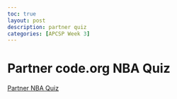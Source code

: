```yaml
---
toc: true
layout: post
description: partner quiz
categories: [APCSP Week 3]
---
```

# Partner code.org NBA Quiz
[Partner NBA Quiz](https://studio.code.org/projects/applab/3HbqpYWyyQX2RKDlyZBrHajr5EnYgQOfTm_yYsuK9KE)